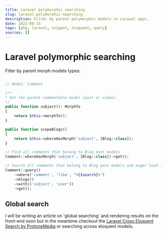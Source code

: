 ```yaml
---
title: Laravel polymorphic searching
slug: laravel-polymorphic-searching
description: Filter by parent polymorphic models in Laravel apps.
date: 2022-08-15
tags: [php, laravel, snippet, eloquent, query]
sources: []
---
```


# Laravel polymorphic searching

Filter by parent morph models types:

```php

// Model: Comment

/**
* Get the parent commentable model (post or video).
*/
public function subject(): MorphTo
{
    return $this->morphTo();
}

public function scopeBlogs()
{
    return $this->whereHasMorph('subject', [Blog::class]);
}

```

```php
// Find all comments that belong to Blog post models
Comment::whereHasMorph('subject', [Blog::class])->get();

// Search all comments that belong to Blog post models and eager load it's blog post and the user
Comment::query()
    ->where('comment', 'like', "%{$search}%")
    ->blogs()
    ->with(['subject', 'user'])
    ->get();
```

## Global search

I will be writing an article on 'global searching' and rendering results on the front-end soon but in the meantime checkout the [Laravel Cross Eloquent Search by ProtoneMedia](https://github.com/protonemedia/laravel-cross-eloquent-search) or searching across eloquent models.